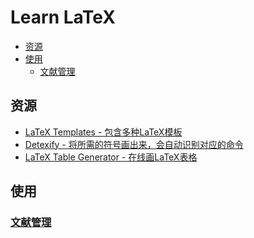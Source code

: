 # Learn LaTeX

<!-- toc -->

- [资源](#资源)
- [使用](#使用)
  * [文献管理](#文献管理)

<!-- tocstop -->

## 资源
* [LaTeX Templates - 包含多种LaTeX模板](http://www.latextemplates.com/)
* [Detexify - 将所需的符号画出来，会自动识别对应的命令](http://detexify.kirelabs.org/classify.html)
* [LaTeX Table Generator - 在线画LaTeX表格](http://www.tablesgenerator.com/)

## 使用
### [文献管理](文献管理.md)
